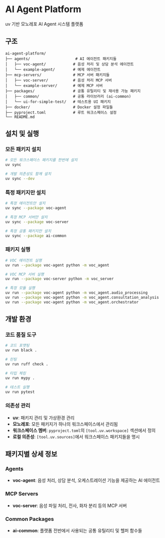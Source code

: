 # AI Agent Platform

uv 기반 모노레포 AI Agent 시스템 플랫폼

## 구조

```
ai-agent-platform/
├── agents/                    # AI 에이전트 패키지들
│   ├── voc-agent/            # 음성 처리 및 상담 분석 에이전트
│   └── example-agent/        # 예제 에이전트
├── mcp-servers/              # MCP 서버 패키지들
│   ├── voc-server/           # 음성 처리 MCP 서버
│   └── example-server/       # 예제 MCP 서버
├── packages/                 # 공통 유틸리티 및 재사용 가능 패키지
│   ├── common/               # 공통 라이브러리 (ai-common)
│   └── ui-for-simple-test/   # 테스트용 UI 패키지
├── docker/                   # Docker 설정 파일들
├── pyproject.toml            # 루트 워크스페이스 설정
└── README.md
```

## 설치 및 실행

### 모든 패키지 설치

```bash
# 모든 워크스페이스 패키지를 한번에 설치
uv sync

# 개발 의존성도 함께 설치
uv sync --dev
```

### 특정 패키지만 설치

```bash
# 특정 에이전트만 설치
uv sync --package voc-agent

# 특정 MCP 서버만 설치
uv sync --package voc-server

# 특정 공통 패키지만 설치
uv sync --package ai-common
```

### 패키지 실행

```bash
# VOC 에이전트 실행
uv run --package voc-agent python -m voc_agent

# VOC MCP 서버 실행
uv run --package voc-server python -m voc_server

# 특정 모듈 실행
uv run --package voc-agent python -m voc_agent.audio_processing
uv run --package voc-agent python -m voc_agent.consultation_analysis
uv run --package voc-agent python -m voc_agent.orchestrator
```

## 개발 환경

### 코드 품질 도구

```bash
# 코드 포맷팅
uv run black .

# 린팅
uv run ruff check .

# 타입 체킹
uv run mypy .

# 테스트 실행
uv run pytest
```

### 의존성 관리

- **uv**: 패키지 관리 및 가상환경 관리
- **모노레포**: 모든 패키지가 하나의 워크스페이스에서 관리됨
- **워크스페이스 멤버**: `pyproject.toml`의 `[tool.uv.workspace]` 섹션에서 정의
- **로컬 의존성**: `[tool.uv.sources]`에서 워크스페이스 패키지들을 명시

## 패키지별 상세 정보

### Agents
- **voc-agent**: 음성 처리, 상담 분석, 오케스트레이션 기능을 제공하는 AI 에이전트

### MCP Servers
- **voc-server**: 음성 파일 처리, 전사, 화자 분리 등의 MCP 서버

### Common Packages
- **ai-common**: 플랫폼 전반에서 사용되는 공통 유틸리티 및 헬퍼 함수들
